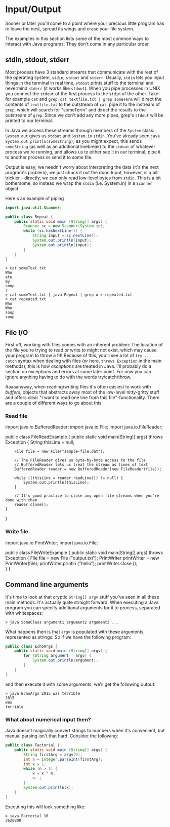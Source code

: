 # Input/Output

Sooner or later you'll come to a point where your precious little program has to leave the nest, spread its wings and erase your file system. 

The examples in this section lists some of the most common ways to interact with Java programs. They don't come in any particular order.

## stdin, stdout, stderr

Most process have 3 standard streams that communicate with the rest of the operating system, `stdin`, `stdout` and `stderr`. Usually, `stdin` lets you input things in the terminal in real time, `stdout` prints stuff to the terminal and nevermind `stderr` (it works like `stdout`). When you pipe processes in UNIX you connect the `stdout` of the first process to the `stdin` of the other. Take for example `cat` and `grep`: `cat textfile.txt | grep someTerm` will direct the contents of `textfile.txt` to the outstream of `cat`, pipe it to the instream of `grep`, which will search for "someTerm" and direct the results to the outstream of `grep`. Since we don't add any more pipes, grep's `stdout` will be printed to our terminal.

In Java we access these streams through members of the `System` class: `System.out` gives us `stdout` and `System.in` `stdin`. You've already seen ``java System.out.println(someString)``; as you might expect, this sends `someString` (as well as an additional linebreak) to the `stdout` of whatever process we're running, and allows us to either see it in our terminal, pipe it to another process or send it to some file. 

Output is easy; we needn't worry about interpreting the data (it's the next program's problem), we just chuck it out the door. Input, however, is a bit trickier - directly, we can only read low-level bytes from `stdin`. This is a bit bothersome, so instead we wrap the `stdin` (i.e. System.in) in a `Scanner` object.

Here's an example of piping

```java
import java.util.Scanner;

public class Repeat {
	public static void main (String[] argv) {
		Scanner sc = new Scanner(System.in); 
		while (sc.hasNextLine()) {
			String input = sc.nextLine();
			System.out.println(input);
			System.out.println(input);
		}
	}
}
```
```
> cat someText.txt
Who
ate
my
soup
?
> cat someText.txt | java Repeat | grep o > repeated.txt
> cat repeated.txt
Who
Who
soup
soup
```

## File I/O

First off, working with files comes with an inherent problem: The location of the file you're trying to read or write to might not exist, which may cause your program to throw a fit! Because of this, you'll see a lot of `try ... catch` syntax when dealing with files (or here, `throws Exception` in the main methods); this is how *exceptions* are treated in Java. I'll probably do a section on exceptions and errors at some later point. For now you can ignore anything having to do with the words try/catch/throw.

Aaaaanyway, when reading/writing files it's often easiest to work with *buffers*, objects that abstracts away most of the low-level nitty-gritty stuff and offers clear "I want to read one line from this file"-functionality. There are a couple of different ways to go about this

### Read file

import java.io.BufferedReader;
import java.io.File;
import java.io.FileReader;

public class FileReadExample {
   public static void main(String[] args) throws Exception { 
   		String  thisLine = null;
    	
    	File file = new File("sample-file.dat");

    	// The FileReader gives us byte-by-byte access to the file
    	// BufferedReader lets us treat the stream as lines of text
		BufferedReader reader = new BufferedReader(new FileReader(file));

    	while ((thisLine = reader.readLine()) != null) { 
        	System.out.println(thisLine);
    	}

    	// It's good practice to close any open file streams when you're done with them
    	reader.close();       
   	}
}

### Write file

import java.io.PrintWriter;
import java.io.File;

public class FileWriteExample {
  	public static void main(String[] args) throws Exception {
    	File file = new File ("output.txt");
    	PrintWriter printWriter = new PrintWriter(file);
    	printWriter.println ("hello");
    	printWriter.close ();       
  	}
}

## Command line arguments

It's time to look at that cryptic `String[] argv` stuff you've seen in all these main methods. It's actually quite straight forward: When executing a Java program you can specify additional arguments for it to process, separated with whitespaces:

```
> java SomeClass argument1 argument2 argument3 ...
```
What happens then is that `argv` is populated with these arguments, represented as strings. So if we have the following program:

```java
public class EchoArgs {
	public static void main (String[] argv) {
		for (String argument : argv) {
			System.out.println(argument);
		}
	}
}
```
and then execute it with some arguments, we'll get the following output:

```
> java EchoArgs 2015 was terrible
2015
was
terrible
```

### What about numerical input then?

Java doesn't magically convert strings to numbers when it's convenient, but manual parsing isn't that hard. Consider the following:

```java
public class Factorial {
	public static void main (String[] argv) {
		String firstArg = argv[0];
		int n = Integer.parseInt(firstArg);
		int x = 1;
		while (n > 1) {
			x = x * n;
			n--;
		}
		System.out.println(x);
	}
}
```

Executing this will look something like:

```
> java Factorial 10
3628800
```


